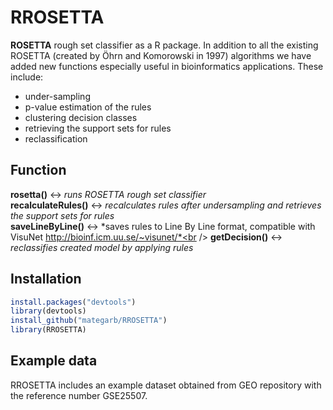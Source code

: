 # RROSETTA

**ROSETTA** rough set classifier as a R package. In addition to all the existing ROSETTA (created by Öhrn and Komorowski in 1997) algorithms we have added new functions especially useful in bioinformatics applications. 
These include: 
* under-sampling
* p-value estimation of the rules
* clustering decision classes
* retrieving the support sets for rules
* reclassification

## Function
**rosetta()** <-> *runs ROSETTA rough set classifier*<br />
**recalculateRules()** <-> *recalculates rules after undersampling and retrieves the support sets for rules*<br />
**saveLineByLine()** <-> *saves rules to Line By Line format, compatible with VisuNet http://bioinf.icm.uu.se/~visunet/*<br />
**getDecision()** <-> *reclassifies created model by applying rules*<br />

## Installation
```R
install.packages("devtools")
library(devtools)
install_github("mategarb/RROSETTA")
library(RROSETTA)
```

## Example data
RROSETTA includes an example dataset obtained from GEO repository with the reference number GSE25507.
